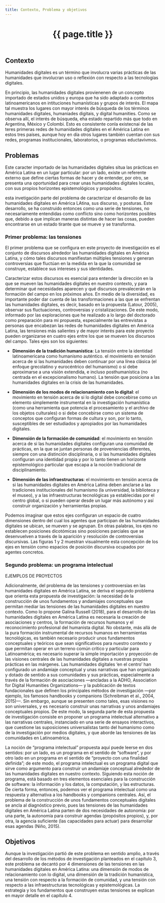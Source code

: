```yaml
---
title: Contexto, Problema y objetivos
---
```


<header class="chapter-headers">
  <h1>{{ page.title }}</h1>
</header>

## Contexto

Humanidades digitales es un término que involucra varias prácticas de las humanidades que involucran uso o reflexión con respecto a las tecnologías digitales.

En principio, las humanidades digitales provienenen de un concepto importado de estados unidos y europa que ha sido adaptado a contextos latinoamericanos en intituciones humanísticas y grupos de interés. El mapa tal muestra los lugares con mayor interés de búsqueda de los términos humanidades digitales, humaniades digitais, y digital humanities. Como se observa allí, el interés de búsqueda, eha estado repartido más que todo en Argentina, México y Colombi. Esto es consistente conla existecnai de las teres primeras redes de humanidades digitales en el América Latina en estos tres países, aunque hoy en día otros lugares también cuentan con sus redes, programas institucionales, laboratorios, o programas eductavivmos.

<sketch
  height="440px"
  src="./assets/sketches/contexto/trendsDH"
  caption='Los países con más interés de búsqueda de los términos "humanidades digitales", "humanidades digitais", "digital humanities" y "humanités numériques" entre 28/09/18 y 28/09/23 de acuerdo con <a href="https://trends.google.es/trends/explore?date=today%205-y&q=humanidades%20digitales,humanidades%20digitais,digital%20humanities,humanit%C3%A9s%20num%C3%A9riques&hl=es" target="_blank">Google trends</a>.'
/>

## Problemas

Este caracter importado de las humanidades digitales situa las prácticas en América Latina en un lugar particular: por un lado, existe un referente externo que define ciertas formas de hacer y de entender, por otro, se presenta una oportunidad para crear unas humanidades digitales locales, con sus propios horizontes epistemológicos y propósitos.

esta invetigación parte del problema de caracterizar el desarrollo de las humanidades digitales en América LAtina, sus discurso, y posturas. Este desarrollo, se ha construido entonces como una serie de tensiones, no necesariamente entendidas como conflicto sino como horizontes posibles que, debido a que implican maneras distintas de hacer las cosas, pueden encontrarse en un estado tirante que se mueve y se transforma.


### Primer problema: las tensiones

El primer problema que se configura en este proyecto de investigación es el conjunto de discursos alrededor las humanidades digitales en América Latina, y cómo tales discursos manifiestan múltiples tensiones y generan controversias que fluctúan en la medida en la que la comunidad se construye, establece sus intereses y sus identidades.

Caracterizar estos discursos es esencial para entender la dirección en la que se mueven las humanidades digitales en nuestro contexto, y para determinar qué necesidades aparecen y qué discursos prevalecerán en la formación del campo en los próximos años. En medio de la diversidad, es importante poder dar cuenta de las transformaciones a las que se enfrentan las humanidades digitales, es decir, basado en la propuesta (Latour, 2005), observar sus fluctuaciones, controversias y cristalizaciones. De este modo, informado por las exploraciones que he realizado a lo largo del doctorado como preparación para mi propuesta, especialmente las entrevistas a personas que encabezan las redes de humanidades digitales en América Latina, las tensiones más salientes y de mayor interés para este proyecto pueden organizarse en cuatro ejes entre los que se mueven los discursos del campo. Tales ejes son los siguientes:

- **Dimensión de la tradición humanística**:  La tensión entre la identidad latinoamericana como humanismo auténtico. el movimiento en tensión acerca de si las humanidades deben continuar por una línea clásica (el enfoque grecolatino y eurocéntrico del humanismo) o si debe aproximarse a una visión extendida, e incluso posthumanística (no centrada en el excepcionalismo humano). La tensión que posiciona a las humanidades digitales en la crisis de las humanidades.

- **Dimensión de los modos de relacionamiento con lo digital**: el movimiento en tensión acerca de si lo digital debe concebirse como un elemento simplemente instrumental en la investigación humanística (como una herramienta que potencia el procesamiento y el archivo de los objetos culturales) o si debe concebirse como un sistema de conceptos que configuran formas de cultura y son, por lo tanto, susceptibles de ser estudiados y apropiados por las humanidades digitales.

- **Dimensión de la formación de comunidad**: el movimiento en tensión acerca de si las humanidades digitales configuran una comunidad de prácticas, en la que se juntan personas de proveniencias diferentes, siempre con una distinción disciplinaria, o si las humanidades digitales configuran una identidad propia y por lo tanto tienen un horizonte epistemológico particular que escapa a la noción tradicional de disciplinamiento.

- **Dimensión de las infraestructuras**: el movimiento en tensión acerca de si las humanidades digitales en América Latina deben anclarse a las tradiciones institucionales del humanismo (la universidad, la biblioteca y el museo), y a las infraestructuras tecnológicas ya establecidas por el centro global, o si pueden operar desde un lugar más autónomo y así construir organización y herramientas propias.

Podemos imaginar que estos ejes configuran un espacio de cuatro dimensiones dentro del cual los agentes que participan de las humanidades digitales se ubican, se mueven y se agrupan. En otras palabras, los ejes no establecen posiciones dicotómicas sino posiciones parciales que se desenvuelven a través de la aparición y resolución de controversias discursivas. Las figuras 1 y 2 muestran visualmente esta concepción de los ejes en tensión como espacios de posición discursiva ocupados por agentes concretos.

### Segundo problema: un programa intelectual

EJEMPLOS DE PROYECTOS

Adicionalmente, del problema de las tensiones y controversias en las humanidades digitales en América Latina, se deriva el segundo problema que orienta esta propuesta de investigación: la necesidad de la construcción de unos fundamentos y andamiajes conceptuales que permitan mediar las tensiones de las humanidades digitales en nuestro contexto. Como lo propone Galina Russell (2018), para el desarrollo de las humanidades digitales en América Latina es necesaria la creación de asociaciones y centros, la formación de recursos humanos y el reconocimiento profesional del humanista digital. No obstante, más allá de la pura formación instrumental de recursos humanos en herramientas tecnológicas, es también necesario producir unos fundamentos conceptuales y teóricos que sean significativos para nuestro contexto y que permitan operar en un terreno común crítico y particular para Latinoamérica; es necesario superar la simple importación y proyección de las visiones centrales de las humanidades digitales a nuestras propias prácticas en las márgenes. Las humanidades digitales ‘en el centro’ han configurado un andamiaje conceptual y unas narrativas que han organizado y dotado de sentido a sus comunidades y sus prácticas, especialmente a través de la formación de asociaciones —ancladas a la ADHO, Association for Digital Humanities Organizations— y la publicación de textos fundacionales que definen los principales métodos de investigación —por ejemplo, los famosos handbooks y companions (Schreibman et al., 2004, 2015)—. Sin embargo, aunque se presenten como tales, esas visiones no son universales, y es necesario construir unas narrativas y unos andamiajes conceptuales propios. De este modo, la segunda parte de esta propuesta de investigación consiste en proponer un programa intelectual alternativo a las narrativas centrales, instanciado en una serie de ensayos interactivos, que cuestione las suposiciones universalistas tanto del humanismo como de la investigación por medios digitales, y que aborde las tensiones de las comunidades en Latinoamérica.

La noción de “programa intelectual” propuesta aquí puede leerse en dos sentidos: por un lado, es un programa en el sentido de “software”, y por otro lado en un programa en el sentido de “proyecto con una finalidad definida”; de este modo, el programa intelectual es un programa digital que sirve como argumento para construir un andamiaje conceptual alrededor de las humanidades digitales en nuestro contexto. Siguiendo esta noción de programa, está basado en tres elementos esenciales para la construcción de software: la información y los datos, la computación, y las estructuras. De cierta forma, entonces, podemos ver el programa intelectual como una respuesta y alternativa a los handbooks y companions centrales. Así, el problema de la construcción de unos fundamentos conceptuales digitales se ancla al diagnóstico previo, pues las tensiones de las humanidades digitales en América Latina parten de dos necesidades de autonomía: por una parte, la autonomía para construir agendas (propósitos propios), y, por otra, la agencia suficiente (las capacidades para actuar) para desarrollar esas agendas (Niño, 2015).

## Objetivos

Aunque la investigación partió de este problema en sentido amplio, a través del desarrollo de los métodos de investigación planteados en el capítulo 3, este problema se decantó por 4 dimensiones de las tensiones en las humanidades digitales en América Latina: una dimensión de modos de relacionamiento con lo digital, una dimensión de la tradición humanística, una tensión con respecto a la formación de comunidad, y una tensión con respecto a las infraestructuras tecnológicas y epistemológicas. La estrategia y los fundamentos que construyen estas tensiones se explican en mayor detalle en el capítulo 4.